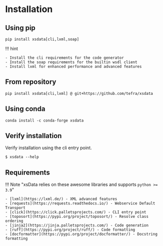 # Installation

## Using pip

```console
pip install xsdata[cli,lxml,soap]
```

!!! hint

    - Install the cli requirements for the code generator
    - Install the soap requirements for the builtin wsdl client
    - Install lxml for enhanced performance and advanced features

## From repository

```console
pip install xsdata[cli,lxml] @ git+https://github.com/tefra/xsdata
```

## Using conda

```console
conda install -c conda-forge xsdata
```

## Verify installation

Verify installation using the cli entry point.

```console exec="1" source="console"
$ xsdata --help
```

## Requirements

!!! Note "xsData relies on these awesome libraries and supports `python >= 3.9`"

    - [lxml](https://lxml.de/) - XML advanced features
    - [requests](https://requests.readthedocs.io/) - Webservice Default Transport
    - [click](https://click.palletsprojects.com/) - CLI entry point
    - [toposort](https://pypi.org/project/toposort/) - Resolve class ordering
    - [jinja2](https://jinja.palletsprojects.com/) - Code generation
    - [ruff](https://pypi.org/project/ruff/) - Code formatting
    - [docformatter](https://pypi.org/project/docformatter/) - Docstring formatting
